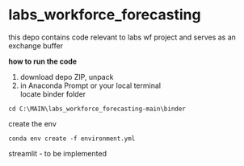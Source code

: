 # labs_workforce_forecasting

this depo contains code relevant to labs wf project and serves as an exchange buffer        

<b>how to run the code</b>   
              
1) download depo ZIP, unpack        
2) in Anaconda Prompt or your local terminal    
locate binder folder 
```        
cd C:\MAIN\labs_workforce_forecasting-main\binder   
```         
create the env
```
conda env create -f environment.yml         
```     






streamlit - to be implemented
